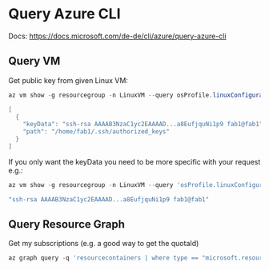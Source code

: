 # Query Azure CLI

Docs: <https://docs.microsoft.com/de-de/cli/azure/query-azure-cli>

## Query VM

Get public key from given Linux VM:

```ps1
az vm show -g resourcegroup -n LinuxVM --query osProfile.linuxConfiguration.ssh.publicKeys -o json

[
  {
    "keyData": "ssh-rsa AAAAB3NzaC1yc2EAAAAD...a8EufjquNi1p9 fab1@fab1",
    "path": "/home/fab1/.ssh/authorized_keys"
  }
]
```

If you only want the keyData you need to be more specific with your request e.g.:

```ps1
az vm show -g resourcegroup -n LinuxVM --query 'osProfile.linuxConfiguration.ssh.publicKeys[0].keyData' -o json

"ssh-rsa AAAAB3NzaC1yc2EAAAAD...a8EufjquNi1p9 fab1@fab1"
```

## Query Resource Graph

Get my subscriptions (e.g. a good way to get the quotaId)

```ps1
az graph query -q 'resourcecontainers | where type == "microsoft.resources/subscriptions" | where properties.state != "Disabled" | project subscriptionId, name, properties.subscriptionPolicies.quotaId'
```

